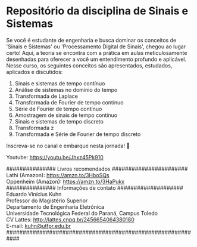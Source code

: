 # Repositório da disciplina de Sinais e Sistemas

Se você é estudante de engenharia e busca dominar os conceitos de 'Sinais e Sistemas' ou 'Processamento Digital de Sinais', chegou ao lugar certo! Aqui, a teoria se encontra com a prática em aulas meticulosamente desenhadas para oferecer a você um entendimento profundo e aplicável. Nesse curso, os seguintes conceitos são apresentados, estudados, aplicados e discutidos:

1) Sinais e sistemas de tempo contínuo
2) Análise de sistemas no domínio do tempo
3) Transformada de Laplace
4) Transformada de Fourier de tempo contínuo
5) Série de Fourier de tempo contínuo
6) Amostragem de sinais de tempo contínuo
7) Sinais e sistemas de tempo discreto
8) Transformada z
9) Transformada e Série de Fourier de tempo discreto

Inscreva-se no canal e embarque nesta jornada! 🚀

Youtube: https://youtu.be/Jhxz45Pk910

############### Livros recomendados #######################\
Lathi (Amazon): https://amzn.to/3HboSQs  
Oppenheim (Amazon): https://amzn.to/3HaPukx  
############### Informações de contato ####################\
Eduardo Vinícius Kuhn  
Professor do Magistério Superior  
Departamento de Engenharia Eletrônica  
Universidade Tecnológica Federal do Paraná, Campus Toledo  
CV Lattes: http://lattes.cnpq.br/2456654064380180  
E-mail: kuhn@utfpr.edu.br  
############################################################
